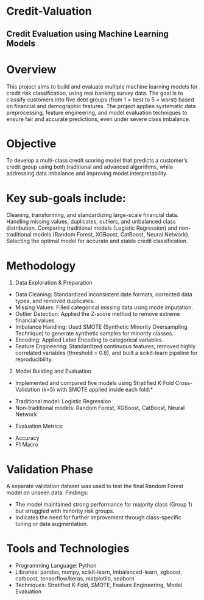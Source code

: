 # Credit-Valuation
## Credit Evaluation using Machine Learning Models
# Overview
This project aims to build and evaluate multiple machine learning models for credit risk classification, using real banking survey data. The goal is to classify customers into five debt groups (from 1 = best to 5 = worst) based on financial and demographic features. The project applies systematic data preprocessing, feature engineering, and model evaluation techniques to ensure fair and accurate predictions, even under severe class imbalance.
# Objective
To develop a multi-class credit scoring model that predicts a customer’s credit group using both traditional and advanced algorithms, while addressing data imbalance and improving model interpretability.
# Key sub-goals include:
Cleaning, transforming, and standardizing large-scale financial data.
Handling missing values, duplicates, outliers, and unbalanced class distribution.
Comparing traditional models (Logistic Regression) and non-traditional models (Random Forest, XGBoost, CatBoost, Neural Network).
Selecting the optimal model for accurate and stable credit classification.
# Methodology
1. Data Exploration & Preparation
- Data Cleaning: Standardized inconsistent date formats, corrected data types, and removed duplicates.
- Missing Values: Filled categorical missing data using mode imputation.
- Outlier Detection: Applied the Z-score method to remove extreme financial values.
- Imbalance Handling: Used SMOTE (Synthetic Minority Oversampling Technique) to generate synthetic samples for minority classes.
- Encoding: Applied Label Encoding to categorical variables.
- Feature Engineering: Standardized continuous features, removed highly correlated variables (threshold = 0.8), and built a scikit-learn pipeline for reproducibility.
2. Model Building and Evaluation
- Implemented and compared five models using Stratified K-Fold Cross-Validation (k=5) with SMOTE applied inside each fold:*
+ Traditional model: Logistic Regression
+ Non-traditional models: Random Forest, XGBoost, CatBoost, Neural Network
- Evaluation Metrics:
+ Accuracy
+ F1 Macro
# Validation Phase
A separate validation dataset was used to test the final Random Forest model on unseen data.
Findings:
- The model maintained strong performance for majority class (Group 1) but struggled with minority risk groups.
- Indicates the need for further improvement through class-specific tuning or data augmentation.
# Tools and Technologies
- Programming Language: Python
- Libraries: pandas, numpy, scikit-learn, imbalanced-learn, xgboost, catboost, tensorflow/keras, matplotlib, seaborn
- Techniques: Stratified K-Fold, SMOTE, Feature Engineering, Model Evaluation
